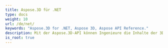 ```yaml
---
title: Aspose.3D für .NET
type: docs
weight: 10
url: /de/net/
keywords: "Aspose.3D for .NET, Aspose 3D, Aspose API Reference."
description: Mit der Aspose.3D-API können Ingenieure die Inhalte der 3D-Dokumentformate lesen, konvertieren, erstellen, ändern und kontrollieren.
is_root: true
---
```

